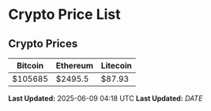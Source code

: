 # Crypto Price List

## Crypto Prices
| Bitcoin | Ethereum | Litecoin |
| ------- | -------- | -------- |
| $105685 | $2495.5 | $87.93 |
**Last Updated:** 2025-06-09 04:18 UTC
**Last Updated:** $DATE$
